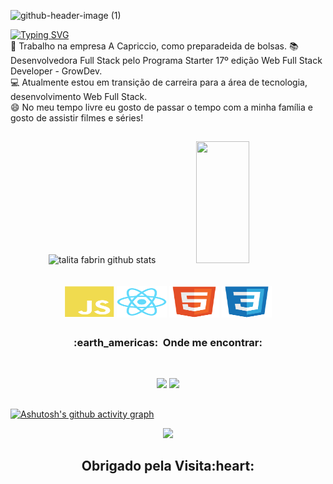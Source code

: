 ![github-header-image (1)](https://github.com/talitafabrin/talitafabrin/assets/138496299/e84ce4ee-59bf-4f5e-ae4d-7c5bc65c230e)


[![Typing SVG](https://readme-typing-svg.herokuapp.com/?color=00bfbf&size=35&center=true&vCenter=true&width=1000&lines=Olá,+Meu+Nome+é+Talita+Fabrin;Eu+Tenho+24+Anos;Eu+Sou+De+Novo+Hamburgo+RS;Eu+estudo+Desenvolvimento+Web+Full+Stack+-+GrowDev;Bem+Vindo!+:%29)](https://git.io/typing-svg)
<br>
💼 Trabalho na empresa A Capriccio, como preparadeida de bolsas.
📚 Desenvolvedora Full Stack pelo Programa Starter 17º edição Web Full Stack Developer - GrowDev.<br>
💻 Atualmente estou em transição de carreira para a área de tecnologia, desenvolvimento Web Full Stack.<br>
😄 No meu tempo livre eu gosto de passar o tempo com a minha família e gosto de assistir filmes e séries!

##

<div align="center">  
  <img width="49%" height="195px" src="https://github-readme-stats.vercel.app/api?username=talitafabrin&show_icons=true&count_private=true&hide_border=true&title_color=00bfbf&icon_color=00bfbf&text_color=c9d1d9&bg_color=0d1117" alt="talita fabrin github stats" /> 
  <img width="41%" height="195px" src="https://github-readme-stats.vercel.app/api/top-langs/?username=talitafabrin&layout=compact&hide_border=true&title_color=00bfbf&text_color=00bfbf&bg_color=0d1117" />
</div> <br>

<div style="display: inline_block" align="center"><br>
  <img align="center" alt="Talita-Js" height="50" width="80" src="https://raw.githubusercontent.com/devicons/devicon/master/icons/javascript/javascript-plain.svg">
  <img align="center" alt="Talita-React" height="50" width="80" src="https://raw.githubusercontent.com/devicons/devicon/master/icons/react/react-original.svg">
  <img align="center" alt="Talita-HTML" height="50" width="80" src="https://raw.githubusercontent.com/devicons/devicon/master/icons/html5/html5-original.svg">
  <img align="center" alt="Talita-CSS" height="50" width="80" src="https://raw.githubusercontent.com/devicons/devicon/master/icons/css3/css3-original.svg">
  </div>

##

<h3 style="display: inline_block" align="center">:earth_americas: &nbsp;Onde me encontrar: </h3> 
 <br>
 
<div style="display: inline_block" align="center">

  <a href = "mailto:talitafabrin27@gmail.com"><img src="https://img.shields.io/badge/-Gmail-%23333?style=for-the-badge&logo=gmail&logoColor=white" target="_blank"></a>
  <a href="https://www.linkedin.com/in/talita-fabrin-dos-santos/" target="_blank"><img src="https://img.shields.io/badge/-LinkedIn-%230077B5?style=for-the-badge&logo=linkedin&logoColor=white" target="_blank"></a> 
  <br>   
</div>

##


[![Ashutosh's github activity graph](https://github-readme-activity-graph.vercel.app/graph?username=talitafabrin&bg_color=000000&color=15e5a6&line=07e9a5&point=0a855c&area=true&hide_border=true)](https://github.com/ashutosh00710/github-readme-activity-graph)

<p align="center">
  <img src="https://profile-counter.glitch.me/talitafabrin/count.svg" />
</p>


<h2>
  <p align="center">Obrigado pela Visita:heart:
</h2>

 



